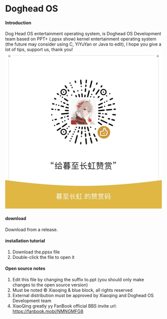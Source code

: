 # Doghead OS

#### Introduction
Dog Head OS entertainment operating system, is Doghead OS Development team based on PPT+ (.ppsx show) kernel entertainment operating system (the future may consider using C, YiYuYan or Java to edit), I hope you give a lot of tips, support us, thank you!
![appreciate pictures](7ffc2ed55b1b711adf9c12a0854ea08.jpg)

#### download
Download from a release.

#### installation tutorial

1. Download the.ppsx file
2. Double-click the file to open it

#### Open source notes

1. Edit this file by changing the suffix to.ppt (you should only make changes to the open source version)
2. Must be noted © Xiaoqing & blue block, all rights reserved
3. External distribution must be approved by Xiaoqing and Doghead OS Development team
4. XiaoQing greatly yy FanBook official BBS invite url: https://fanbook.mobi/NMNGMFG8
